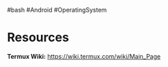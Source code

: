 #bash #Android #OperatingSystem 



# Resources
**Termux Wiki:** https://wiki.termux.com/wiki/Main_Page
